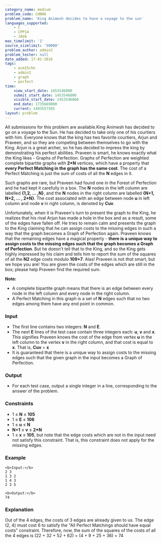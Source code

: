 ```yaml
---
category_name: medium
problem_code: CHN06
problem_name: 'King Animesh decides to have a voyage to the sun'
languages_supported:
    - C
    - CPP14
    - JAVA
max_timelimit: '1'
source_sizelimit: '50000'
problem_author: admin2
problem_tester: null
date_added: 17-01-2016
tags:
    - acm15chn
    - admin2
    - graph
    - perfect
time:
    view_start_date: 1453546800
    submit_start_date: 1453546800
    visible_start_date: 1453546800
    end_date: 1735669800
    current: 1493557565
layout: problem
---
```

All submissions for this problem are available.King Animesh has decided to go on a voyage to the Sun. He has decided to take only one of his courtiers with him. Everyone knows that the king has two favorite courtiers, Arjun and Praveen, and so they are competing between themselves to go with the King. Arjun is a great archer, so he has decided to impress the king by demonstrating his perfect abilities. Praveen is smart, he knows exactly what the King likes - Graphs of Perfection. Graphs of Perfection are weighted complete bipartite graphs with **2\*N** vertices, which have a property that **every Perfect Matching in the graph has the same cost**. The cost of a Perfect Matching is just the sum of costs of all the **N** edges in it.

Such graphs are rare, but Praveen had found one in the Forest of Perfection and he had kept it carefully in a box. The **N** nodes in the left column are labelled **{1,2, … ,N}**, and the **N** nodes in the right column are labelled **{N+1, N+2, … , 2\*N}**. The cost associated with an edge between node **u** in left column and node **v** in right column, is denoted by **Cuv**.

Unfortunately, when it is Praveen's turn to present the graph to the King, he realizes that his rival Arjun has made a hole in the box and as a result, some of the edges have fallen off. He tries to remain calm and presents the graph to the King claiming that he can assign costs to the missing edges in such a way that the graph becomes a Graph of Perfection again. Praveen knows that the remaining edges have a magical property - **there is a unique way to assign costs to the missing edges such that the graph becomes a Graph of Perfection**. But he doesn't tell that to the King, and so the King gets highly impressed by his claim and tells him to report the sum of the squares of all the **N2** edge costs modulo **109+7**. Alas! Praveen is not _that_ smart, but we hope you are! You are given the costs of the edges which are still in the box; please help Praveen find the required sum.

**Note:**

- A complete bipartite graph means that there is an edge between every node in the left column and every node in the right column.
- A Perfect Matching in this graph is a set of **N** edges such that no two edges among them have any end point in common.

### Input

- The first line contains two integers: **N** and **E**.
- The next **E** lines of the test case contain three integers each: **u**, **v** and **x**. This signifies Praveen knows the cost of the edge from vertex **u** in the left column to the vertex **v** in the right column, and that cost is equal to **x**. That is, **Cuv** = **x**
- It is guaranteed that there is a unique way to assign costs to the missing edges such that the given graph in the input becomes a Graph of Perfection.

### Output

- For each test case, output a single integer in a line, corresponding to the answer of the problem.

### Constraints

- 1 ≤ **N** ≤ **105**
- 1 ≤ **E** ≤ **106**
- 1 ≤ **u** ≤ **N**
- **N+1** ≤ **v** ≤ **2\*N**
- 1 ≤ **x** ≤ **105**, but note that the edge costs which are not in the input need not satisfy this constraint. That is, this constraint does not apply for the missing edges.

### Example

```
<b>Input:</b>
2 3
1 3 2
1 4 3
2 3 5

<b>Output:</b>
74

```
### Explanation

Out of the 4 edges, the costs of 3 edges are already given to us. The edge (2, 4) must cost 6 to satisfy the "All Perfect Matchings should have equal costs" constraint. Therefore, now, the sum of the squares of the costs of all the 4 edges is (22 + 32 + 52 + 62) = (4 + 9 + 25 + 36) = 74
